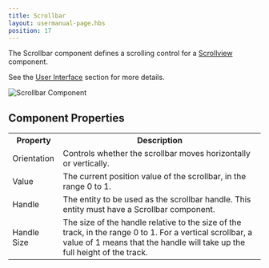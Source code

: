 ```yaml
---
title: Scrollbar
layout: usermanual-page.hbs
position: 17
---
```


The Scrollbar component defines a scrolling control for a [Scrollview][1] component.

See the [User Interface][2] section for more details.

![Scrollbar Component][3]

## Component Properties

<table class="table table-striped">
    <col class="property-name"></col>
    <col class="property-description"></col>
    <tr><th>Property</th><th>Description</th></tr>
    <tr><td>Orientation</td><td>Controls whether the scrollbar moves horizontally or vertically.</td></tr>
    <tr><td>Value</td><td>The current position value of the scrollbar, in the range 0 to 1.</td></tr>
    <tr><td>Handle</td><td>The entity to be used as the scrollbar handle. This entity must have a Scrollbar component.</td></tr>
    <tr><td>Handle Size</td><td>The size of the handle relative to the size of the track, in the range 0 to 1. For a vertical scrollbar, a value of 1 means that the handle will take up the full height of the track.</td></tr>
</table>

[1]: /user-manual/packs/components/scrollview
[2]: /user-manual/user-interface
[3]: /images/user-manual/scenes/components/component-scrollbar.png

